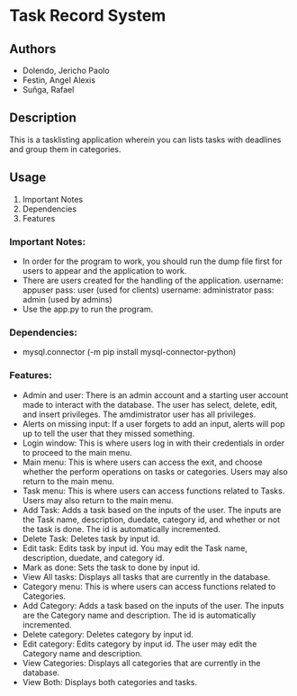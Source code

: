 # Task Record System
## Authors
- Dolendo, Jericho Paolo
- Festin, Angel Alexis
- Suñga, Rafael
## Description
This is a tasklisting application wherein you can lists tasks with deadlines and group them in categories.
## Usage
1. Important Notes
2. Dependencies
3. Features
### Important Notes:
- In order for the program to work, you should run the dump file first for users to appear and the application to work.
- There are users created for the handling of the application.
	username: appuser 		pass: user (used for clients)
	username: administrator 	pass: admin (used by admins)
- Use the app.py to run the program.
### Dependencies:
- mysql.connector (-m pip install mysql-connector-python)
### Features:
- Admin and user: There is an admin account and a starting user account made to interact with the database. 
    The user has select, delete, edit, and insert privileges.
    The amdimistrator user has all privileges.
- Alerts on missing input: If a user forgets to add an input, alerts will pop up to tell the user that they missed something.
- Login window: This is where users log in with their credentials in order to proceed to the main menu.
- Main menu: This is where users can access the exit, and choose whether the perform  operations on tasks or categories. Users may also return to the main menu.
- Task menu: This is where users can access functions related to Tasks. Users may also return to the main menu.
- Add Task: Adds a task based on the inputs of the user. The inputs are the Task name, description, duedate, category id, and whether or not the task is done. The id is automatically incremented.
- Delete Task: Deletes task by input id. 
- Edit task: Edits task by input id. You may edit the Task name, description, duedate, and category id.
- Mark as done: Sets the task to done by input id.
- View All tasks: Displays all tasks that are currently in the database.
- Category menu: This is where users can access functions related to Categories.
- Add Category: Adds a task based on the inputs of the user. The inputs are the Category name and description. The id is automatically incremented.
- Delete category: Deletes category by input id. 
- Edit category: Edits category by input id. The user may edit the Category name and description.
- View Categories: Displays all categories that are currently in the database.
- View Both: Displays both categories and tasks.



